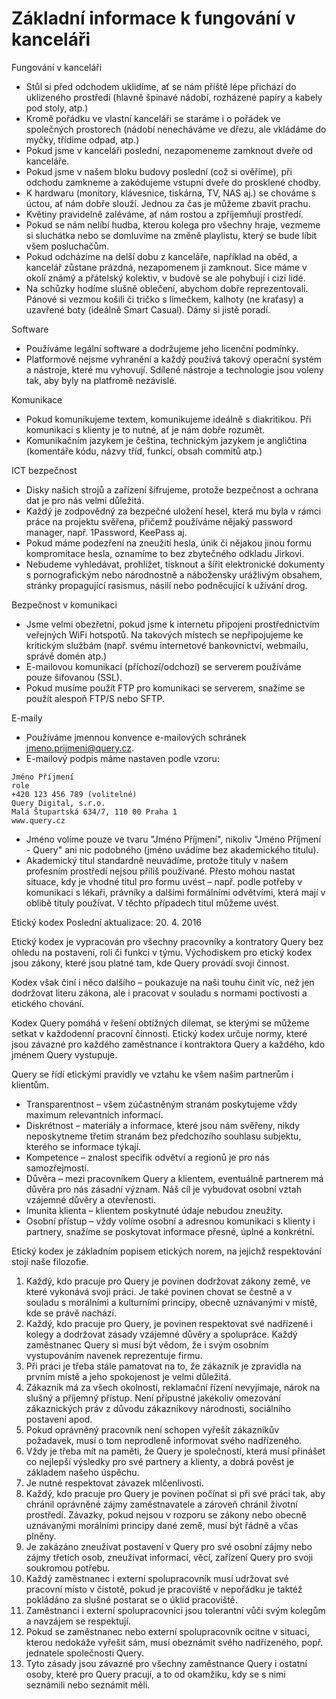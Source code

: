 # Základní informace k fungování v kanceláři

Fungování v kanceláři
* Stůl si před odchodem uklidíme, ať se nám příště lépe přichází do uklizeného prostředí (hlavně špinavé nádobí, rozházené papíry a kabely pod stoly, atp.)
* Kromě pořádku ve vlastní kanceláři se staráme i o pořádek ve společných prostorech (nádobí nenecháváme ve dřezu, ale vkládáme do myčky, třídíme odpad, atp.)
* Pokud jsme v kanceláři poslední, nezapomeneme zamknout dveře od kanceláře.
* Pokud jsme v našem bloku budovy poslední (což si ověříme), při odchodu zamkneme a zakódujeme vstupní dveře do prosklené chodby.
* K hardwaru (monitory, klávesnice, tiskárna, TV, NAS aj.) se chováme s úctou, ať nám dobře slouží. Jednou za čas je můžeme zbavit prachu.
* Květiny pravidelně zaléváme, ať nám rostou a zpříjemňují prostředí.
* Pokud se nám nelíbí hudba, kterou kolega pro všechny hraje, vezmeme si sluchátka nebo se domluvíme na změně playlistu, který se bude líbit všem posluchačům.
* Pokud odcházíme na delší dobu z kanceláře, například na oběd, a kancelář zůstane prázdná, nezapomenem ji zamknout. Sice máme v okolí známý a přátelský kolektiv, v budově se ale pohybují i cizí lidé.
* Na schůzky hodíme slušně oblečení, abychom dobře reprezentovali. Pánové si vezmou košili či tričko s límečkem, kalhoty (ne kraťasy) a uzavřené boty (ideálně Smart Casual). Dámy si jistě poradí.

Software
* Používáme legální software a dodržujeme jeho licenční podmínky.
* Platformově nejsme vyhranění a každý používá takový operační systém a nástroje, které mu vyhovují. Sdílené nástroje a technologie jsou voleny tak, aby byly na platfromě nezávislé.

Komunikace
* Pokud komunikujeme textem, komunikujeme ideálně s diakritikou. Při komunikaci s klienty je to nutné, ať je nám dobře rozumět.
* Komunikačním jazykem je čeština, technickým jazykem je angličtina (komentáře kódu, názvy tříd, funkcí, obsah commitů atp.)

ICT bezpečnost
* Disky našich strojů a zařízení šifrujeme, protože bezpečnost a ochrana dat je pro nás velmi důležitá.
* Každý je zodpovědný za bezpečné uložení hesel, která mu byla v rámci práce na projektu svěřena, přičemž používáme nějaký password manager, např. 1Password, KeePass aj.
* Pokud máme podezření na zneužití hesla, únik či nějakou jinou formu kompromitace hesla, oznamíme to bez zbytečného odkladu Jirkovi.
* Nebudeme vyhledávat, prohlížet, tisknout a šířit elektronické dokumenty s pornografickým nebo národnostně a nábožensky urážlivým obsahem, stránky propagující rasismus, násilí nebo podněcující k užívání drog.

Bezpečnost v komunikaci
* Jsme velmi obezřetní, pokud jsme k internetu připojeni prostřednictvím veřejných WiFi hotspotů. Na takových místech se nepřipojujeme ke kritickým službám (např. svému internetové bankovnictví, webmailu, správě domén atp.)
* E-mailovou komunikaci (příchozí/odchozí) se serverem používáme pouze šifovanou (SSL).
* Pokud musíme použít FTP pro komunikaci se serverem, snažíme se použít alespoň FTP/S nebo SFTP. 

E-maily
* Používáme jmennou konvence e-mailových schránek jmeno.prijmeni@query.cz.
* E-mailový podpis máme nastaven podle vzoru:
```
Jméno Příjmení
role
+420 123 456 789 (volitelné)
Query Digital, s.r.o.
Malá Štupartská 634/7, 110 00 Praha 1
www.query.cz
```

* Jméno volíme pouze ve tvaru "Jméno Příjmení", nikoliv "Jméno Příjmení - Query" ani nic podobného (jméno uvádíme bez akademického titulu).
* Akademický titul standardně neuvádíme, protože tituly v našem profesním prostředí nejsou příliš používané. Přesto mohou nastat situace, kdy je vhodné titul pro formu uvést – např. podle potřeby v komunikaci s lékaři, právníky a dalšími formálními odvětvími, která mají v oblibě tituly používat. V těchto případech titul můžeme uvést.

Etický kodex
Poslední aktualizace: 20. 4. 2016

Etický kodex je vypracován pro všechny pracovníky a kontratory Query bez ohledu na postavení, roli či funkci v týmu. Východiskem pro etický kodex jsou zákony, které jsou platné tam, kde Query provádí svoji činnost.

Kodex však činí i něco dalšího – poukazuje na naši touhu činit víc, než jen dodržovat literu zákona, ale i pracovat v souladu s normami poctivosti a etického chování.

Kodex Query pomáhá v řešení obtížných dilemat, se kterými se můžeme setkat v každodenní pracovní činnosti. Etický kodex určuje normy, které jsou závazné pro každého zaměstnance i kontraktora Query a každého, kdo jménem Query vystupuje.

Query se řídí etickými pravidly ve vztahu ke všem našim partnerům i klientům.
* Transparentnost – všem zúčastněným stranám poskytujeme vždy maximum relevantních informací.
* Diskrétnost – materiály a informace, které jsou nám svěřeny, nikdy neposkytneme třetím stranám bez předchozího souhlasu subjektu, kterého se informace týkají.
* Kompetence – znalost specifik odvětví a regionů je pro nás samozřejmostí.
* Důvěra – mezi pracovníkem Query a klientem, eventuálně partnerem má důvěra pro nás zásadní význam. Náš cíl je vybudovat osobní vztah vzájemné důvěry a otevřenosti.
* Imunita klienta – klientem poskytnuté údaje nebudou zneužity.
* Osobní přístup – vždy volíme osobní a adresnou komunikaci s klienty i partnery, snažíme se poskytovat informace přesné, úplné a konkrétní.

Etický kodex je základním popisem etických norem, na jejichž respektování stojí naše filozofie.
1. Každý, kdo pracuje pro Query je povinen dodržovat zákony země, ve které vykonává svoji práci. Je také povinen chovat se čestně a v souladu s morálními a kulturními principy, obecně uznávanými v místě, kde se právě nachází.
2. Každý, kdo pracuje pro Query, je povinen respektovat své nadřízené i kolegy a dodržovat zásady vzájemné důvěry a spolupráce. Každý zaměstnanec Query si musí být vědom, že i svým osobním vystupováním navenek reprezentuje firmu.
3. Při práci je třeba stále pamatovat na to, že zákazník je zpravidla na prvním místě a jeho spokojenost je velmi důležitá.
4. Zákazník má za všech okolností, reklamační řízení nevyjímaje, nárok na slušný a příjemný přístup. Není přípustné jakékoliv omezování zákaznických práv z důvodu zákazníkovy národnosti, sociálního postavení apod.
5. Pokud oprávněný pracovník není schopen vyřešit zákazníkův požadavek, musí o tom neprodleně informovat svého nadřízeného.
6. Vždy je třeba mít na paměti, že Query je společností, která musí přinášet co nejlepší výsledky pro své partnery a klienty, a dobrá pověst je základem našeho úspěchu.
7. Je nutné respektovat závazek mlčenlivosti.
8. Každý, kdo pracuje pro Query je povinen počínat si při své práci tak, aby chránil oprávněné zájmy zaměstnavatele a zároveň chránil životní prostředí. Závazky, pokud nejsou v rozporu se zákony nebo obecně uznávanými morálními principy dané země, musí být řádně a včas plněny.
9. Je zakázáno zneužívat postavení v Query pro své osobní zájmy nebo zájmy třetích osob, zneužívat informací, věcí, zařízení Query pro svoji soukromou potřebu.
10. Každý zaměstnanec i externí spolupracovník musí udržovat své pracovní místo v čistotě, pokud je pracoviště v nepořádku je taktéž pokládáno za slušné postarat se o úklid pracoviště.
11. Zaměstnanci i externí spolupracovníci jsou tolerantní vůči svým kolegům a navzájem se respektují.
12. Pokud se zaměstnanec nebo externí spolupracovník ocitne v situaci, kterou nedokáže vyřešit sám, musí obeznámit svého nadřízeného, popř. jednatele společnosti Query.
13. Tyto zásady jsou závazné pro všechny zaměstnance Query i ostatní osoby, které pro Query pracují, a to od okamžiku, kdy se s nimi seznámili nebo seznámit měli.
